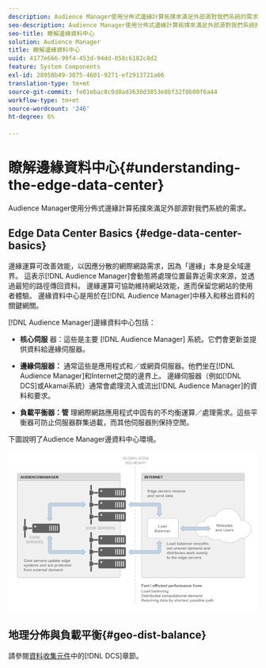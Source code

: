 ```yaml
---
description: Audience Manager使用分佈式邊緣計算拓撲來滿足外部源對我們系統的需求。
seo-description: Audience Manager使用分佈式邊緣計算拓撲來滿足外部源對我們系統的需求。
seo-title: 瞭解邊緣資料中心
solution: Audience Manager
title: 瞭解邊緣資料中心
uuid: 4177e666-99f4-453d-94dd-058c6182c8d2
feature: System Components
exl-id: 28958b49-3075-4601-9271-ef2913721a66
translation-type: tm+mt
source-git-commit: fe01ebac8c0d0ad3630d3853e0bf32f0b00f6a44
workflow-type: tm+mt
source-wordcount: '246'
ht-degree: 6%

---
```


# 瞭解邊緣資料中心{#understanding-the-edge-data-center}

Audience Manager使用分佈式邊緣計算拓撲來滿足外部源對我們系統的需求。

## Edge Data Center Basics {#edge-data-center-basics}

<!-- 

c_compedge.xml

 -->

邊緣運算可改善效能，以因應分散的網際網路需求，因為「邊緣」本身是全域邊界。 這表示[!DNL Audience Manager]會動態將處理位置最靠近需求來源，並透過最短的路徑傳回資料。 邊緣運算可協助維持網站效能，進而保留您網站的使用者體驗。 邊緣資料中心是用於在[!DNL Audience Manager]中移入和移出資料的關鍵網關。

[!DNL Audience Manager]邊緣資料中心包括：

* **核心伺服** 器：這些是主要 [!DNL Audience Manager] 系統。它們會更新並提供資料給邊緣伺服器。

* **邊緣伺服器：** 通常這些是應用程式和／或網頁伺服器。他們坐在[!DNL Audience Manager]和Internet之間的邊界上。 邊緣伺服器（例如[!DNL DCS]或Akamai系統）通常會處理流入或流出[!DNL Audience Manager]的資料和要求。

* **負載平衡器：管** 理網際網路應用程式中固有的不均衡運算／處理需求。這些平衡器可防止伺服器群集過載，而其他伺服器則保持空閒。

下圖說明了Audience Manager邊資料中心環境。

![](assets/edge_data_center.png)

## 地理分佈與負載平衡{#geo-dist-balance}

請參閱[資料收集元件](../../reference/system-components/components-data-collection.md)中的[!DNL DCS]章節。
